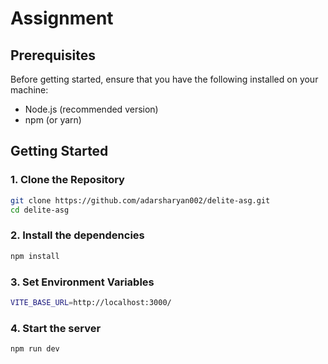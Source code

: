# Assignment



## Prerequisites

Before getting started, ensure that you have the following installed on your machine:

- Node.js (recommended version)
- npm (or yarn)

## Getting Started

### 1. Clone the Repository

```bash
git clone https://github.com/adarsharyan002/delite-asg.git
cd delite-asg
```

### 2. Install the dependencies
```bash
npm install
```
### 3. Set Environment Variables
```bash
VITE_BASE_URL=http://localhost:3000/
```

### 4. Start the server
```bash
npm run dev

